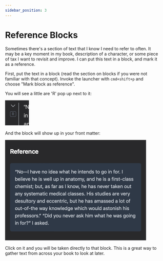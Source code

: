 ```yaml
---
sidebar_position: 3
---
```


# Reference Blocks

Sometimes there's a section of text that I know I need to refer to often. It may be a key moment in my book, description of a character, or some piece of tax I want to revisit and improve. I can put this text in a block, and mark it as a reference.

First, put the text in a block (read the section on blocks if you were not familiar with that concept). Invoke the launcher with `cmd+shift+p` and choose "Mark block as reference".

You will see a little are 'R' pop up next to it:

![Screenshot of an R](/img/ss/ref-r.png)

And the block will show up in your front matter:

![Screenshot of a reference](/img/ss/reference.png)

Click on it and you will be taken directly to that block. This is a great way to gather text from across your book to look at later.